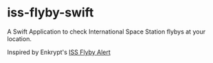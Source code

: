 # iss-flyby-swift

A Swift Application to check International Space Station flybys at your location.

Inspired by Enkrypt's [ISS Flyby Alert](https://github.com/EnKrypt/ISS-Flyby-Alert/tree/master)

